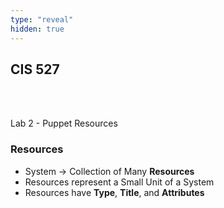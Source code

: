 ```yaml
---
type: "reveal"
hidden: true
---
```

<section>
	<h2>CIS 527</h2><br><br><p>Lab 2 - Puppet Resources</p>
</section>
<section>
  <h3>Resources</h3>
  <ul>
    <li>System &rarr; Collection of Many <b>Resources</b></li>
    <li>Resources represent a Small Unit of a System</li>
    <li>Resources have <b>Type</b>, <b>Title</b>, and <b>Attributes</b></li>
  </ul>
</section>
